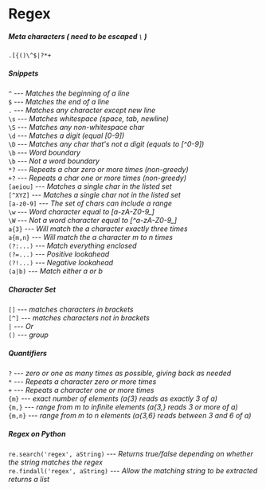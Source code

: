 # Regex  
   
##### Meta characters ( *need to be escaped* `\` )  
`.[{()\^$|?*+`  
   
##### Snippets  
`^` --- *Matches the beginning of a line*  
`$` --- *Matches the end of a line*  
`.` --- *Matches any character except new line*  
`\s` --- *Matches whitespace (space, tab, newline)*  
`\S` --- *Matches any non-whitespace char*  
`\d` --- *Matches a digit (equal [0-9])*  
`\D` --- *Matches any char that's not a digit (equals to [^0-9])*  
`\b` --- *Word boundary*  
`\b` --- *Not a word boundary*  
`*?` --- *Repeats a char zero or more times (non-greedy)*  
`+?` --- *Repeats a char one or more times (non-greedy)*  
`[aeiou]` --- *Matches a single char in the listed set*  
`[^XYZ]` --- *Matches a single char not in the listed set*  
`[a-z0-9]` --- *The set of chars can include a range*  
`\w` --- *Word character equal to [a-zA-Z0-9_]*  
`\W` --- *Not a word character equal to [^a-zA-Z0-9_]*  
`a{3}` --- *Will match the a character exactly three times*  
`a{m,n}` --- *Will match the a character m to n times*  
`(?:...)` --- *Match everything enclosed*  
`(?=...)` --- *Positive lookahead*  
`(?!...)` --- *Negative lookahead*  
`(a|b)` ---	*Match either a or b*  
   
##### Character Set  
`[]` --- *matches characters in brackets*  
`[^]` --- *matches characters not in brackets*  
`|` --- *Or*  
`()` --- *group*   
   
##### Quantifiers  
`?`     --- *zero or one as many times as possible, giving back as needed*  
`*`     --- *Repeats a character zero or more times*  
`+`     --- *Repeats a character one or more times*  
`{m}`   --- *exact number of elements (a{3} reads as exactly 3 of a)*  
`{m,}`  --- *range from m to infinite elements (a{3,} reads 3 or more of a)*  
`{m,n}` --- *range from m to n elements (a{3,6} reads between 3 and 6 of a)*  
   
##### Regex on Python  
`re.search('regex', aString)` --- *Returns true/false depending on whether the string matches the regex*  
`re.findall('regex', aString)` --- *Allow the matching string to be extracted returns a list*  